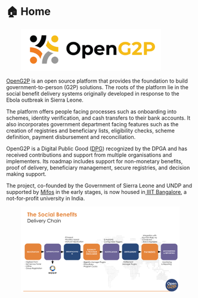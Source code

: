 # 🏠 Home

<div align="left">

<figure><img src=".gitbook/assets/Open G2P Horizontal Logo@2x.png" alt="" width="375"><figcaption></figcaption></figure>

</div>

[OpenG2P](https://openg2p.org) is an open source platform that provides the foundation to build government-to-person (G2P) solutions. The roots of the platform lie in the social benefit delivery systems originally developed in response to the Ebola outbreak in Sierra Leone.

The platform offers people facing processes such as onboarding into schemes, identity verification, and cash transfers to their bank accounts. It also incorporates government department facing features such as the creation of registries and beneficiary lists, eligibility checks, scheme definition, payment disbursement and reconciliation.

OpenG2P is a Digital Public Good ([DPG](https://digitalpublicgoods.net/registry/openg2p.html)) recognized by the DPGA and has received contributions and support from multiple organisations and implementers. Its roadmap includes support for non-monetary benefits, proof of delivery, beneficiary management, secure registries, and decision making support.

The project, co-founded by the Government of Sierra Leone and UNDP and supported by [Mifos](https://mifos.org) in the early stages, is now housed in[ IIIT Bangalore](https://www.iiitb.ac.in/), a not-for-profit university in India.

<figure><img src=".gitbook/assets/deliery-chain.png" alt=""><figcaption></figcaption></figure>
